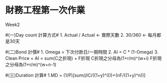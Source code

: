 # 財務工程第一次作業
  

Week2 

#(一)Day count 計算方式#
    1. Actual / Actual <- 實際天數
    2. 30/360 <- 每月都是30天


#(二)Bond 計價#
    1. Omega = 下次付款日/一期時間
    2. AI = C * (1-Omega)
    3. Clean Price + AI = sum(C之折現) + F折現
       C折現之分母為(1+r/m)^(w+i)
       F折現之分母為(1+r/m)^(w+n-1)
       
#(三)Duration 計算#
    1.MD = (1/P)*[sum((i*C/((1+y)^i)))+(nF/((1+y)^n))]

